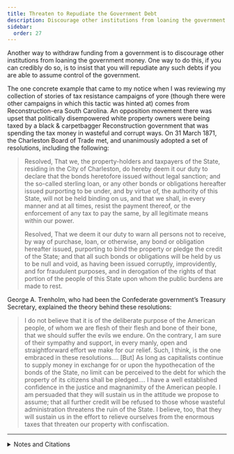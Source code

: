 ```yaml
---
title: Threaten to Repudiate the Government Debt
description: Discourage other institutions from loaning the government money by repudiating such debts.
sidebar:
  order: 27
---
```

Another way to withdraw funding from a government is to discourage other institutions from loaning the government money.
One way to do this, if you can credibly do so, is to insist that you will repudiate any such debts if you are able to assume control of the government.

The one concrete example that came to my notice when I was reviewing my collection of stories of tax resistance campaigns of yore (though there were other campaigns in which this tactic was hinted at) comes from Reconstruction-era South Carolina.
An opposition movement there was upset that politically disempowered white property owners were being taxed by a black & carpetbagger Reconstruction government that was spending the tax money in wasteful and corrupt ways.
On 31 March 1871, the Charleston Board of Trade met, and unanimously adopted a set of resolutions, including the following:

> Resolved, That we, the property-holders and taxpayers of the State, residing in the City of Charleston, do hereby deem it our duty to declare that the bonds heretofore issued without legal sanction; and the so-called sterling loan, or any other bonds or obligations hereafter issued purporting to be under, and by virtue of, the authority of this State, will not be held binding on us, and that we shall, in every manner and at all times, resist the payment thereof, or the enforcement of any tax to pay the same, by all legitimate means within our power.
>
> Resolved, That we deem it our duty to warn all persons not to receive, by way of purchase, loan, or otherwise, any bond or obligation hereafter issued, purporting to bind the property or pledge the credit of the State; and that all such bonds or obligations will be held by us to be null and void, as having been issued corruptly, improvidently, and for fraudulent purposes, and in derogation of the rights of that portion of the people of this State upon whom the public burdens are made to rest.

George A. Trenholm, who had been the Confederate government’s Treasury Secretary, explained the theory behind these resolutions:

> I do not believe that it is of the deliberate purpose of the American people, of whom we are flesh of their flesh and bone of their bone, that we should suffer the evils we endure. On the contrary, I am sure of their sympathy and support, in every manly, open and straightforward effort we make for our relief. Such, I think, is the one embraced in these resolutions.… [But] As long as capitalists continue to supply money in exchange for or upon the hypothecation of the bonds of the State, no limit can be perceived to the debt for which the property of its citizens shall be pledged.… I have a well established confidence in the justice and magnanimity of the American people. I am persuaded that they will sustain us in the attitude we propose to assume; that all further credit will be refused to those whose wasteful administration threatens the ruin of the State. I believe, too, that they will sustain us in the effort to relieve ourselves from the enormous taxes that threaten our property with confiscation.

<hr />

<details>
<summary>Notes and Citations</summary>

* Lathers, Richard <i>Reminiscences of Richard Lathers</i> (1907) pp. 298–301
* Lathers, Richard <i>Proceedings of the Tax-Payers’ Convention of South Carolina</i> (1871) p. 86
* “The Debt and Taxation” <i>The Charleston Daily News</i> 1 April 1871, p. 1

</details>
